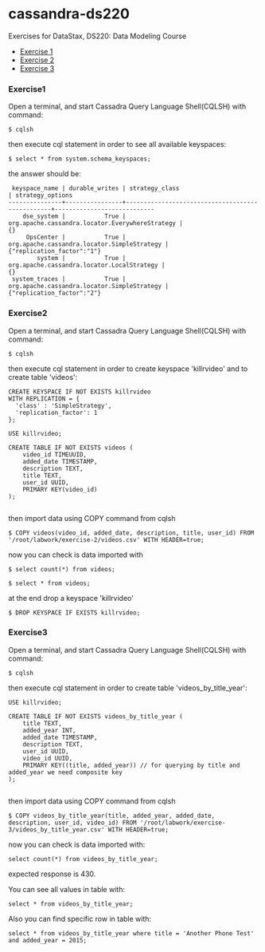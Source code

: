 # cassandra-ds220
Exercises for DataStax, DS220: Data Modeling Course

* [Exercise 1](#Exercise1)
* [Exercise 2](#Exercise2)
* [Exercise 3](#Exercise3)


### <a id="Exercise1">Exercise1</a>

Open a terminal, and start Cassadra Query Language Shell(CQLSH) with command:

```
$ cqlsh
```

then execute cql statement in order to see all available keyspaces:

```
$ select * from system.schema_keyspaces;
```
the answer should be:

```
 keyspace_name | durable_writes | strategy_class                                  | strategy_options
---------------+----------------+-------------------------------------------------+----------------------------
    dse_system |           True | org.apache.cassandra.locator.EverywhereStrategy |                         {}
     OpsCenter |           True |     org.apache.cassandra.locator.SimpleStrategy | {"replication_factor":"1"}
        system |           True |      org.apache.cassandra.locator.LocalStrategy |                         {}
 system_traces |           True |     org.apache.cassandra.locator.SimpleStrategy | {"replication_factor":"2"}
```

### <a id="Exercise2">Exercise2</a>

Open a terminal, and start Cassadra Query Language Shell(CQLSH) with command:

```
$ cqlsh
```

then execute cql statement in order to create keyspace 'killrvideo' and to create table 'videos':

```
CREATE KEYSPACE IF NOT EXISTS killrvideo 
WITH REPLICATION = {
  'class' : 'SimpleStrategy',
  'replication_factor': 1
};

USE killrvideo;

CREATE TABLE IF NOT EXISTS videos (
    video_id TIMEUUID,
    added_date TIMESTAMP,
    description TEXT,
    title TEXT,
    user_id UUID,
    PRIMARY KEY(video_id)
);
 
```

then import data using COPY command from cqlsh 

```
$ COPY videos(video_id, added_date, description, title, user_id) FROM '/root/labwork/exercise-2/videos.csv' WITH HEADER=true;
```

now you can check is data imported with

```
$ select count(*) from videos;

$ select * from videos;
```

at the end drop a keyspace 'killrvideo'

```
$ DROP KEYSPACE IF EXISTS killrvideo;
```


### <a id="Exercise3">Exercise3</a>

Open a terminal, and start Cassadra Query Language Shell(CQLSH) with command:

```
$ cqlsh
```

then execute cql statement in order to create table 'videos_by_title_year':

```
USE killrvideo;

CREATE TABLE IF NOT EXISTS videos_by_title_year (
    title TEXT,    
    added_year INT,
    added_date TIMESTAMP,
    description TEXT,
    user_id UUID,
    video_id UUID,
    PRIMARY KEY((title, added_year)) // for querying by title and added_year we need composite key
);
 
```

then import data using COPY command from cqlsh 

```
$ COPY videos_by_title_year(title, added_year, added_date, description, user_id, video_id) FROM '/root/labwork/exercise-3/videos_by_title_year.csv' WITH HEADER=true;
```

now you can check is data imported with:

```
select count(*) from videos_by_title_year;

```

expected response is 430. 

You can see all values in table with:

```
select * from videos_by_title_year;
```

Also you can find specific row in table with:

```
select * from videos_by_title_year where title = 'Another Phone Test' and added_year = 2015;
```





